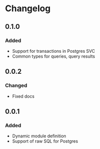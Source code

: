 # Changelog

## 0.1.0

### Added

- Support for transactions in Postgres SVC
- Common types for queries, query results 

## 0.0.2

### Changed

- Fixed docs

## 0.0.1

### Added

- Dynamic module definition
- Support of raw SQL for Postgres
